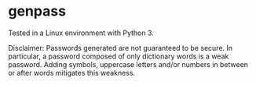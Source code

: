 # genpass

Tested in a Linux environment with Python 3.

Disclaimer: Passwords generated are not guaranteed to be secure. In particular, a password composed of only dictionary words is a weak password. Adding symbols, uppercase letters and/or numbers in between or after words mitigates this weakness.

